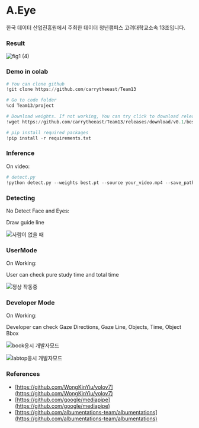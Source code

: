 # A.Eye
한국 데이터 산업진흥원에서 주최한 데이터 청년캠퍼스
고려대학교소속 13조입니다.

### Result

![fig1 (4)](https://user-images.githubusercontent.com/98952505/186835435-860c5de3-6dd9-49ba-9294-3126207ef0f3.png)


### Demo in colab

```python
# You can clone github
!git clone https://github.com/carrytheeast/Team13

# Go to code folder
%cd Team13/project

# Download weights. If not working, You can try click to download release on this web. 
!wget https://github.com/carrytheeast/Team13/releases/download/v0.1/best.pt

# pip install required packages
!pip install -r requirements.txt
```

### Inference

On video:

```python
# detect.py
!python detect.py --weights best.pt --source your_video.mp4 --save_path your_path--mode 0
```
### Detecting

No Detect Face and Eyes:

Draw guide line

![사람이 없을 때](https://user-images.githubusercontent.com/98952505/186838991-7306c5d3-a0c5-411d-9452-d7c75aa170ca.png)

### UserMode

On Working:

User can check pure study time and total time 

![정상 작동중](https://user-images.githubusercontent.com/98952505/186839008-dc2d36a4-d81b-4aa5-9413-ed2be6b07991.png)

### Developer Mode

On Working:

Developer can check Gaze Directions, Gaze Line, Objects, Time, Object Bbox

![book응시 개발자모드](https://user-images.githubusercontent.com/98952505/186839030-a144ce05-00e5-47bf-af6c-e1302c4c8c0c.png)

![labtop응시 개발자모드](https://user-images.githubusercontent.com/98952505/186839043-991a97f5-c17a-4bf3-8e06-f8fff0cd756f.png)

### References

- [https://github.com/WongKinYiu/yolov7](https://github.com/WongKinYiu/yolov7)
- [https://github.com/google/mediapipe](https://github.com/google/mediapipe)
- [https://github.com/albumentations-team/albumentations](https://github.com/albumentations-team/albumentations)
